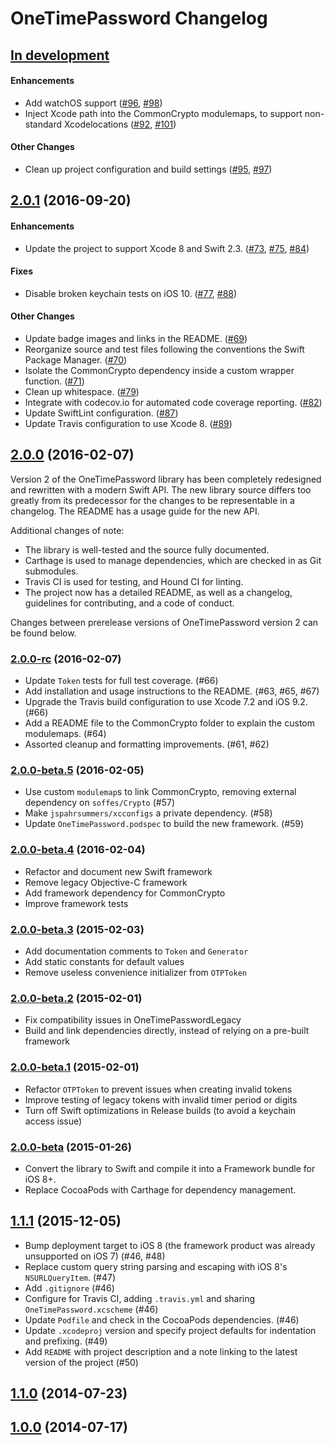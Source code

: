 # OneTimePassword Changelog

## [In development][master]
#### Enhancements
- Add watchOS support ([#96](https://github.com/mattrubin/OneTimePassword/pull/96), [#98](https://github.com/mattrubin/OneTimePassword/pull/98))
- Inject Xcode path into the CommonCrypto modulemaps, to support non-standard Xcodelocations ([#92](https://github.com/mattrubin/OneTimePassword/pull/92), [#101](https://github.com/mattrubin/OneTimePassword/pull/101))

#### Other Changes
- Clean up project configuration and build settings ([#95](https://github.com/mattrubin/OneTimePassword/pull/95), [#97](https://github.com/mattrubin/OneTimePassword/pull/97))


## [2.0.1][] (2016-09-20)
#### Enhancements
- Update the project to support Xcode 8 and Swift 2.3. ([#73](https://github.com/mattrubin/OneTimePassword/pull/73), [#75](https://github.com/mattrubin/OneTimePassword/pull/75), [#84](https://github.com/mattrubin/OneTimePassword/pull/84))

#### Fixes
- Disable broken keychain tests on iOS 10. ([#77](https://github.com/mattrubin/OneTimePassword/pull/77), [#88](https://github.com/mattrubin/OneTimePassword/pull/88))

#### Other Changes
- Update badge images and links in the README. ([#69](https://github.com/mattrubin/OneTimePassword/pull/69))
- Reorganize source and test files following the conventions the Swift Package Manager. ([#70](https://github.com/mattrubin/OneTimePassword/pull/70))
- Isolate the CommonCrypto dependency inside a custom wrapper function. ([#71](https://github.com/mattrubin/OneTimePassword/pull/71))
- Clean up whitespace. ([#79](https://github.com/mattrubin/OneTimePassword/pull/79))
- Integrate with codecov.io for automated code coverage reporting. ([#82](https://github.com/mattrubin/OneTimePassword/pull/82))
- Update SwiftLint configuration. ([#87](https://github.com/mattrubin/OneTimePassword/pull/87))
- Update Travis configuration to use Xcode 8. ([#89](https://github.com/mattrubin/OneTimePassword/pull/89))


## [2.0.0][] (2016-02-07)

Version 2 of the OneTimePassword library has been completely redesigned and rewritten with a modern Swift API. The new library source differs too greatly from its predecessor for the changes to be representable in a changelog. The README has a usage guide for the new API.

Additional changes of note:
- The library is well-tested and the source fully documented.
- Carthage is used to manage dependencies, which are checked in as Git submodules.
- Travis CI is used for testing, and Hound CI for linting.
- The project now has a detailed README, as well as a changelog, guidelines for contributing, and a code of conduct.

Changes between prerelease versions of OneTimePassword version 2 can be found below.

### [2.0.0-rc][] (2016-02-07)
- Update `Token` tests for full test coverage. (#66)
- Add installation and usage instructions to the README. (#63, #65, #67)
- Upgrade the Travis build configuration to use Xcode 7.2 and iOS 9.2. (#66)
- Add a README file to the CommonCrypto folder to explain the custom modulemaps. (#64)
- Assorted cleanup and formatting improvements. (#61, #62)

### [2.0.0-beta.5][] (2016-02-05)
- Use custom `modulemap`s to link CommonCrypto, removing external dependency on `soffes/Crypto` (#57)
- Make `jspahrsummers/xcconfigs` a private dependency. (#58)
- Update `OneTimePassword.podspec` to build the new framework. (#59) 

### [2.0.0-beta.4][] (2016-02-04)
- Refactor and document new Swift framework
- Remove legacy Objective-C framework
- Add framework dependency for CommonCrypto
- Improve framework tests

### [2.0.0-beta.3][] (2015-02-03)
- Add documentation comments to `Token` and `Generator`
- Add static constants for default values
- Remove useless convenience initializer from `OTPToken`

### [2.0.0-beta.2][] (2015-02-01)
- Fix compatibility issues in OneTimePasswordLegacy
- Build and link dependencies directly, instead of relying on a pre-built framework

### [2.0.0-beta.1][] (2015-02-01)
- Refactor `OTPToken` to prevent issues when creating invalid tokens
- Improve testing of legacy tokens with invalid timer period or digits
- Turn off Swift optimizations in Release builds (to avoid a keychain access issue)

### [2.0.0-beta][] (2015-01-26)
- Convert the library to Swift and compile it into a Framework bundle for iOS 8+.
- Replace CocoaPods with Carthage for dependency management.

## [1.1.1][] (2015-12-05)
- Bump deployment target to iOS 8 (the framework product was already unsupported on iOS 7) (#46, #48)
- Replace custom query string parsing and escaping with iOS 8's `NSURLQueryItem`. (#47)
- Add `.gitignore` (#46)
- Configure for Travis CI, adding `.travis.yml` and sharing `OneTimePassword.xcscheme` (#46)
- Update `Podfile` and check in the CocoaPods dependencies. (#46)
- Update `.xcodeproj` version and specify project defaults for indentation and prefixing. (#49)
- Add `README` with project description and a note linking to the latest version of the project (#50)

## [1.1.0][] (2014-07-23)

## [1.0.0][] (2014-07-17)

[master]: https://github.com/mattrubin/OneTimePassword/compare/2.0.1...master

[2.0.1]: https://github.com/mattrubin/OneTimePassword/compare/2.0.0...2.0.1
[2.0.0]: https://github.com/mattrubin/OneTimePassword/compare/1.1.0...2.0.0
[2.0.0-rc]: https://github.com/mattrubin/OneTimePassword/compare/2.0.0-beta.5...2.0.0
[2.0.0-beta.5]: https://github.com/mattrubin/OneTimePassword/compare/2.0.0-beta.4...2.0.0-beta.5
[2.0.0-beta.4]: https://github.com/mattrubin/OneTimePassword/compare/2.0.0-beta.3...2.0.0-beta.4
[2.0.0-beta.3]: https://github.com/mattrubin/OneTimePassword/compare/2.0.0-beta.2...2.0.0-beta.3
[2.0.0-beta.2]: https://github.com/mattrubin/OneTimePassword/compare/2.0.0-beta.1...2.0.0-beta.2
[2.0.0-beta.1]: https://github.com/mattrubin/OneTimePassword/compare/2.0.0-beta...2.0.0-beta.1
[2.0.0-beta]: https://github.com/mattrubin/OneTimePassword/compare/1.1.1...2.0.0-beta
[1.1.1]: https://github.com/mattrubin/OneTimePassword/compare/1.1.0...1.1.1
[1.1.0]: https://github.com/mattrubin/OneTimePassword/compare/1.0.0...1.1.0
[1.0.0]: https://github.com/mattrubin/OneTimePassword/tree/1.0.0
